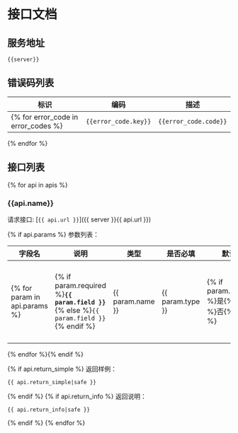 # 接口文档

## 服务地址

`{{server}}`

## 错误码列表

| 标识 | 编码 | 描述 |
| ---- | ---- | ---- |
{% for error_code in error_codes %}| `{{error_code.key}}` | `{{error_code.code}}` | {{error_code.message}} |
{% endfor %}


## 接口列表

{% for api in apis %}
### {{api.name}}

请求接口: [`{{ api.url }}`]({{ server }}{{ api.url }})

{% if api.params %}
参数列表：

| 字段名 | 说明 | 类型 | 是否必填 | 默认值 | 其他说明 |
| ---- | ---- | ---- | ---- | ---- | ---- |
{% for param in api.params %}| {% if param.required %}**`{{ param.field }}`**{% else %}`{{ param.field }}`{% endif %} | {{ param.name }} | {{ param.type }} | {% if param.required %}是{% else %}否{% endif %} | {% if param.default and param.default != '<empty>' %}{{ param.default }}{% else %}{{ param.omit }}{% endif %} | {{ param.info }} |
{% endfor %}{% endif %}

{% if api.return_simple %}
返回样例：

```
{{ api.return_simple|safe }}
```
{% endif %}
{% if api.return_info %}
返回说明：

```
{{ api.return_info|safe }}
```
{% endif %}
{% endfor %}
